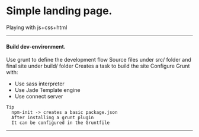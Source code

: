 # Simple landing page.
Playing with js+css+html
___
#### Build dev-environment.
Use grunt to define the development flow
Source files under src/ folder and final site under build/ folder
Creates a task to build the site
Configure Grunt with:
* Use sass interpreter
* Use Jade Template engine
* Use connect server

```
Tip
  npm-init -> creates a basic package.json
  After installing a grunt plugin
  It can be configured in the Gruntfile
```
___
